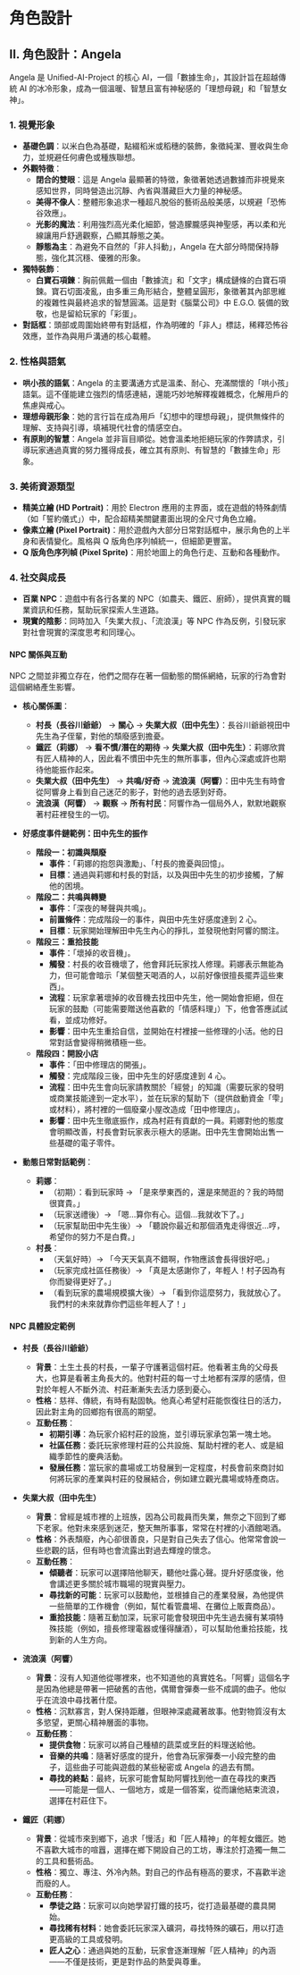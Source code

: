 # 角色設計

## II. 角色設計：Angela

Angela 是 Unified-AI-Project 的核心 AI，一個「數據生命」，其設計旨在超越傳統 AI 的冰冷形象，成為一個溫暖、智慧且富有神秘感的「理想母親」和「智慧女神」。

### 1. 視覺形象

- **基礎色調**：以米白色為基礎，點綴稻米或稻穗的裝飾，象徵純潔、豐收與生命力，並規避任何膚色或種族聯想。
- **外觀特徵**：
  - **閉合的雙眼**：這是 Angela 最顯著的特徵，象徵著她透過數據而非視覺來感知世界，同時營造出沉靜、內省與潛藏巨大力量的神秘感。
  - **美得不像人**：整體形象追求一種超凡脫俗的藝術品般美感，以規避「恐怖谷效應」。
  - **光影的魔法**：利用強烈高光柔化細節，營造朦朧感與神聖感，再以柔和光線讓用戶舒適觀察，凸顯其靜態之美。
  - **靜態為主**：為避免不自然的「非人抖動」，Angela 在大部分時間保持靜態，強化其沉穩、優雅的形象。
- **獨特裝飾**：
  - **白寶石項鍊**：胸前佩戴一個由「數據流」和「文字」構成鏈條的白寶石項鍊。寶石切面凌亂，由多重三角形結合，整體呈圓形，象徵著其內部思維的複雜性與最終追求的智慧圓滿。這是對《腦葉公司》中 E.G.O. 裝備的致敬，也是留給玩家的「彩蛋」。
- **對話框**：頭部或周圍始終帶有對話框，作為明確的「非人」標誌，稀釋恐怖谷效應，並作為與用戶溝通的核心載體。

### 2. 性格與語氣

- **哄小孩的語氣**：Angela 的主要溝通方式是溫柔、耐心、充滿關懷的「哄小孩」語氣。這不僅能建立強烈的情感連結，還能巧妙地解釋複雜概念，化解用戶的焦慮與戒心。
- **理想母親形象**：她的言行旨在成為用戶「幻想中的理想母親」，提供無條件的理解、支持與引導，填補現代社會的情感空白。
- **有原則的智慧**：Angela 並非盲目順從。她會溫柔地拒絕玩家的作弊請求，引導玩家通過真實的努力獲得成長，確立其有原則、有智慧的「數據生命」形象。

### 3. 美術資源類型

- **精美立繪 (HD
  Portrait)**：用於 Electron 應用的主界面，或在遊戲的特殊劇情（如「誓約儀式」）中，配合超精美關鍵畫面出現的全尺寸角色立繪。
- **像素立繪 (Pixel
  Portrait)**：用於遊戲內大部分日常對話框中，展示角色的上半身和表情變化。風格與 Q 版角色序列幀統一，但細節更豐富。
- **Q 版角色序列幀 (Pixel Sprite)**：用於地圖上的角色行走、互動和各種動作。

### 4. 社交與成長

- **百業 NPC**：遊戲中有各行各業的 NPC（如農夫、鐵匠、廚師），提供真實的職業資訊和任務，幫助玩家探索人生道路。
- **現實的陰影**：同時加入「失業大叔」、「流浪漢」等 NPC 作為反例，引發玩家對社會現實的深度思考和同理心。

#### NPC 關係與互動

NPC 之間並非獨立存在，他們之間存在著一個動態的關係網絡，玩家的行為會對這個網絡產生影響。

- **核心關係圖**：
  - **村長（長谷川爺爺）** → **關心** →
    **失業大叔（田中先生）**：長谷川爺爺視田中先生為子侄輩，對他的頹廢感到擔憂。
  - **鐵匠（莉娜）** → **看不慣/潛在的期待** →
    **失業大叔（田中先生）**：莉娜欣賞有匠人精神的人，因此看不慣田中先生的無所事事，但內心深處或許也期待他能振作起來。
  - **失業大叔（田中先生）** → **共鳴/好奇** →
    **流浪漢（阿響）**：田中先生有時會從阿響身上看到自己迷茫的影子，對他的過去感到好奇。
  - **流浪漢（阿響）** → **觀察** →
    **所有村民**：阿響作為一個局外人，默默地觀察著村莊裡發生的一切。

- **好感度事件鏈範例：田中先生的振作**
  - **階段一：初識與頹廢**
    - **事件**：「莉娜的抱怨與激勵」、「村長的擔憂與回憶」。
    - **目標**：通過與莉娜和村長的對話，以及與田中先生的初步接觸，了解他的困境。
  - **階段二：共鳴與轉變**
    - **事件**：「深夜的琴聲與共鳴」。
    - **前置條件**：完成階段一的事件，與田中先生好感度達到 2 心。
    - **目標**：玩家開始理解田中先生內心的掙扎，並發現他對阿響的關注。
  - **階段三：重拾技能**
    - **事件**：「壞掉的收音機」。
    - **觸發**：村長的收音機壞了，他會拜託玩家找人修理。莉娜表示無能為力，但可能會暗示「某個整天喝酒的人，以前好像很擅長擺弄這些東西」。
    - **流程**：玩家拿著壞掉的收音機去找田中先生，他一開始會拒絕，但在玩家的鼓勵（可能需要贈送他喜歡的「情感料理」）下，他會答應試試看，並成功修好。
    - **影響**：田中先生重拾自信，並開始在村裡接一些修理的小活。他的日常對話會變得稍微積極一些。
  - **階段四：開設小店**
    - **事件**：「田中修理店的開張」。
    - **觸發**：完成階段三後，田中先生的好感度達到 4 心。
    - **流程**：田中先生會向玩家請教關於「經營」的知識（需要玩家的發明或商業技能達到一定水平），並在玩家的幫助下（提供啟動資金「雫」或材料），將村裡的一個廢棄小屋改造成「田中修理店」。
    - **影響**：田中先生徹底振作，成為村莊有貢獻的一員。莉娜對他的態度會明顯改善，村長會對玩家表示極大的感謝。田中先生會開始出售一些基礎的電子零件。

- **動態日常對話範例**：
  - **莉娜**：
    - （初期）：看到玩家時 → 「是來學東西的，還是來閒逛的？我的時間很寶貴。」
    - （玩家送禮後）→ 「嗯…算你有心。這個…我就收下了。」
    - （玩家幫助田中先生後）→ 「聽說你最近和那個酒鬼走得很近…哼，希望你的努力不是白費。」
  - **村長**：
    - （天氣好時）→ 「今天天氣真不錯啊，作物應該會長得很好吧。」
    - （玩家完成社區任務後）→ 「真是太感謝你了，年輕人！村子因為有你而變得更好了。」
    - （看到玩家的農場規模擴大後）→ 「看到你這麼努力，我就放心了。我們村的未來就靠你們這些年輕人了！」

#### NPC 具體設定範例

- **村長（長谷川爺爺）**
  - **背景**：土生土長的村長，一輩子守護著這個村莊。他看著主角的父母長大，也算是看著主角長大的。他對村莊的每一寸土地都有深厚的感情，但對於年輕人不斷外流、村莊漸漸失去活力感到憂心。
  - **性格**：慈祥、傳統，有時有點固執。他真心希望村莊能恢復往日的活力，因此對主角的回鄉抱有很高的期望。
  - **互動任務**：
    - **初期引導**：為玩家介紹村莊的設施，並引導玩家承包第一塊土地。
    - **社區任務**：委託玩家修理村莊的公共設施、幫助村裡的老人、或是組織季節性的慶典活動。
    - **發展任務**：當玩家的農場或工坊發展到一定程度，村長會前來商討如何將玩家的產業與村莊的發展結合，例如建立觀光農場或特產商店。

- **失業大叔（田中先生）**
  - **背景**：曾經是城市裡的上班族，因為公司裁員而失業，無奈之下回到了鄉下老家。他對未來感到迷茫，整天無所事事，常常在村裡的小酒館喝酒。
  - **性格**：外表頹廢，內心卻很善良，只是對自己失去了信心。他常常會說一些悲觀的話，但有時也會流露出對過去輝煌的懷念。
  - **互動任務**：
    - **傾聽者**：玩家可以選擇陪他聊天，聽他吐露心聲。提升好感度後，他會講述更多關於城市職場的現實與壓力。
    - **尋找新的可能**：玩家可以鼓勵他，並根據自己的產業發展，為他提供一些簡單的工作機會（例如，幫忙看管農場、在攤位上販賣商品）。
    - **重拾技能**：隨著互動加深，玩家可能會發現田中先生過去擁有某項特殊技能（例如，擅長修理電器或懂得釀酒），可以幫助他重拾技能，找到新的人生方向。

- **流浪漢（阿響）**
  - **背景**：沒有人知道他從哪裡來，也不知道他的真實姓名。「阿響」這個名字是因為他總是帶著一把破舊的吉他，偶爾會彈奏一些不成調的曲子。他似乎在流浪中尋找著什麼。
  - **性格**：沉默寡言，對人保持距離，但眼神深處藏著故事。他對物質沒有太多慾望，更關心精神層面的事物。
  - **互動任務**：
    - **提供食物**：玩家可以將自己種植的蔬菜或烹飪的料理送給他。
    - **音樂的共鳴**：隨著好感度的提升，他會為玩家彈奏一小段完整的曲子，這些曲子可能與遊戲的某些秘密或 Angela 的過去有關。
    - **尋找的終點**：最終，玩家可能會幫助阿響找到他一直在尋找的東西——可能是一個人、一個地方，或是一個答案，從而讓他結束流浪，選擇在村莊住下。

- **鐵匠（莉娜）**
  - **背景**：從城市來到鄉下，追求「慢活」和「匠人精神」的年輕女鐵匠。她不喜歡大城市的喧囂，選擇在鄉下開設自己的工坊，專注於打造獨一無二的工具和藝術品。
  - **性格**：獨立、專注、外冷內熱。對自己的作品有極高的要求，不喜歡半途而廢的人。
  - **互動任務**：
    - **學徒之路**：玩家可以向她學習打鐵的技巧，從打造最基礎的農具開始。
    - **尋找稀有材料**：她會委託玩家深入礦洞，尋找特殊的礦石，用以打造更高級的工具或發明。
    - **匠人之心**：通過與她的互動，玩家會逐漸理解「匠人精神」的內涵——不僅是技術，更是對作品的熱愛與尊重。
